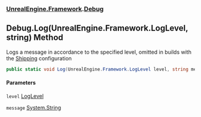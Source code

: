 ### [UnrealEngine.Framework](./UnrealEngine-Framework.md 'UnrealEngine.Framework').[Debug](./UnrealEngine-Framework-Debug.md 'UnrealEngine.Framework.Debug')
## Debug.Log(UnrealEngine.Framework.LogLevel, string) Method
Logs a message in accordance to the specified level, omitted in builds with the <a href="https://docs.unrealengine.com/en-US/Programming/Development/BuildConfigurations/index.html#buildconfigurationdescriptions">Shipping</a> configuration  
```csharp
public static void Log(UnrealEngine.Framework.LogLevel level, string message);
```
#### Parameters
<a name='UnrealEngine-Framework-Debug-Log(UnrealEngine-Framework-LogLevel_string)-level'></a>
`level` [LogLevel](./UnrealEngine-Framework-LogLevel.md 'UnrealEngine.Framework.LogLevel')  
  
<a name='UnrealEngine-Framework-Debug-Log(UnrealEngine-Framework-LogLevel_string)-message'></a>
`message` [System.String](https://docs.microsoft.com/en-us/dotnet/api/System.String 'System.String')  
  
